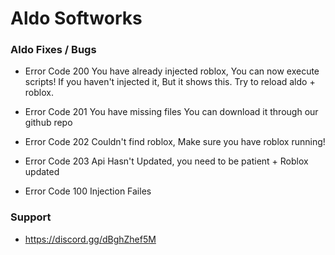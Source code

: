 # Aldo Softworks
### Aldo Fixes / Bugs

- Error Code 200
You have already injected roblox, You can now execute scripts!
If you haven't injected it, But it shows this. Try to reload aldo + roblox.

- Error Code 201
You have missing files
You can download it through our github repo

- Error Code 202
Couldn't find roblox, Make sure you have roblox running!

- Error Code 203
Api Hasn't Updated, you need to be patient + Roblox updated

- Error Code 100
Injection Failes

### Support
- https://discord.gg/dBghZhef5M 












